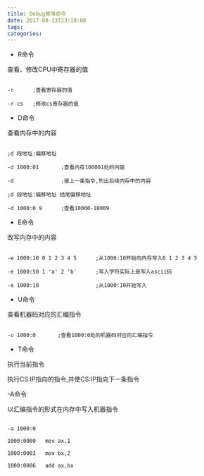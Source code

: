 ```yaml
---
title: Debug常用命令
date: 2017-08-13T23:10:00
tags:
categories:
---
```


- R命令

查看、修改CPU中寄存器的值
```
-r      ;查看寄存器的值
-r cs   ;修改cs寄存器的值
```

- D命令

查看内存中的内容
```
;d 段地址:偏移地址
-d 1000:01       ;查看内存100001处的内容
-d               ;接上一条指令,列出后续内存中的内容
;d 段地址:偏移地址 结尾偏移地址
-d 1000:0 9      ;查看10000-10009
```

- E命令

改写内存中的内容
```
-e 1000:10 0 1 2 3 4 5      ;从1000:10开始向内存写入0 1 2 3 4 5
-e 1000:50 1 'a' 2 'b'      ;写入字符实际上是写入ascii码
-e 1000:10                  ;从1000:10开始写入
```

- U命令

查看机器码对应的汇编指令
```
-u 1000:0       ;查看1000:0处的机器码对应的汇编指令
```

- T命令

执行当前指令
执行CS:IP指向的指令,并使CS:IP指向下一条指令

-A命令

以汇编指令的形式在内存中写入机器指令
```
-a 1000:0
1000:0000   mov ax,1
1000:0003   mov bx,2
1000:0006   add ax,bx
```
    